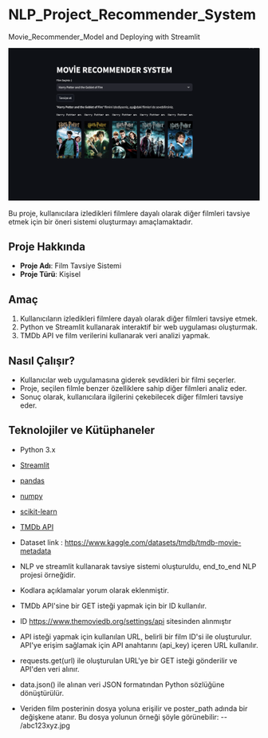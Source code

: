# NLP_Project_Recommender_System

Movie_Recommender_Model and Deploying with Streamlit 


![Proje Ekran Görüntüsü](ss.jpg)


Bu proje, kullanıcılara izledikleri filmlere dayalı olarak diğer filmleri tavsiye etmek için bir öneri sistemi oluşturmayı amaçlamaktadır.

## Proje Hakkında

- **Proje Adı**: Film Tavsiye Sistemi
- **Proje Türü**: Kişisel 


## Amaç

1. Kullanıcıların izledikleri filmlere dayalı olarak diğer filmleri tavsiye etmek.
2. Python ve Streamlit kullanarak interaktif bir web uygulaması oluşturmak.
3. TMDb API ve film verilerini kullanarak veri analizi yapmak.

## Nasıl Çalışır?

- Kullanıcılar web uygulamasına giderek sevdikleri bir filmi seçerler.
- Proje, seçilen filmle benzer özelliklere sahip diğer filmleri analiz eder.
- Sonuç olarak, kullanıcılara ilgilerini çekebilecek diğer filmleri tavsiye eder.

## Teknolojiler ve Kütüphaneler

- Python 3.x
- [Streamlit](https://streamlit.io/)
- [pandas](https://pandas.pydata.org/)
- [numpy](https://numpy.org/)
- [scikit-learn](https://scikit-learn.org/)
- [TMDb API](https://www.themoviedb.org/documentation/api)

- Dataset link : https://www.kaggle.com/datasets/tmdb/tmdb-movie-metadata
- NLP ve streamlit kullanarak tavsiye sistemi oluşturuldu, end_to_end NLP projesi örneğidir.
- Kodlara açıklamalar yorum olarak eklenmiştir.
- TMDb API'sine bir GET isteği yapmak için bir ID kullanılır.
- ID https://www.themoviedb.org/settings/api sitesinden alınmıştır
- API isteği yapmak için kullanılan URL, belirli bir film ID'si ile oluşturulur. API'ye erişim sağlamak için API anahtarını (api_key) içeren URL kullanılır.
- requests.get(url) ile oluşturulan URL'ye bir GET isteği gönderilir ve API'den veri alınır.
- data.json() ile alınan veri JSON formatından Python sözlüğüne dönüştürülür.
- Veriden film posterinin dosya yoluna erişilir ve poster_path adında bir değişkene atanır. Bu dosya yolunun örneği şöyle görünebilir: -- /abc123xyz.jpg








